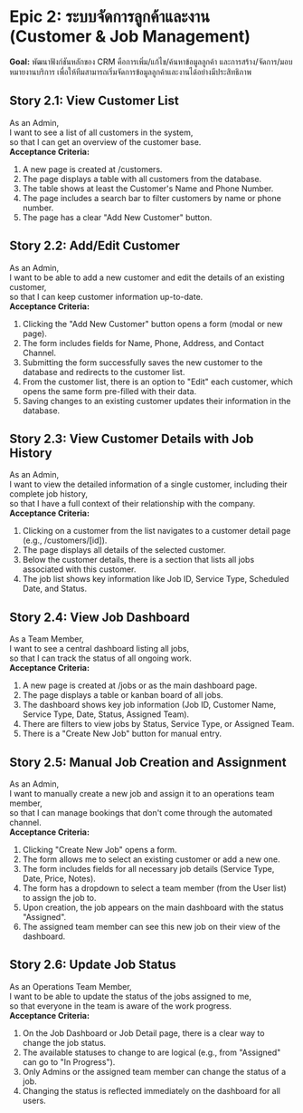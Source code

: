 # **Epic 2: ระบบจัดการลูกค้าและงาน (Customer & Job Management)**

**Goal:** พัฒนาฟังก์ชันหลักของ CRM คือการเพิ่ม/แก้ไข/ค้นหาข้อมูลลูกค้า และการสร้าง/จัดการ/มอบหมายงานบริการ เพื่อให้ทีมสามารถเริ่มจัดการข้อมูลลูกค้าและงานได้อย่างมีประสิทธิภาพ

## **Story 2.1: View Customer List**

As an Admin,  
I want to see a list of all customers in the system,  
so that I can get an overview of the customer base.  
**Acceptance Criteria:**

1. A new page is created at /customers.  
2. The page displays a table with all customers from the database.  
3. The table shows at least the Customer's Name and Phone Number.  
4. The page includes a search bar to filter customers by name or phone number.  
5. The page has a clear "Add New Customer" button.

## **Story 2.2: Add/Edit Customer**

As an Admin,  
I want to be able to add a new customer and edit the details of an existing customer,  
so that I can keep customer information up-to-date.  
**Acceptance Criteria:**

1. Clicking the "Add New Customer" button opens a form (modal or new page).  
2. The form includes fields for Name, Phone, Address, and Contact Channel.  
3. Submitting the form successfully saves the new customer to the database and redirects to the customer list.  
4. From the customer list, there is an option to "Edit" each customer, which opens the same form pre-filled with their data.  
5. Saving changes to an existing customer updates their information in the database.

## **Story 2.3: View Customer Details with Job History**

As an Admin,  
I want to view the detailed information of a single customer, including their complete job history,  
so that I have a full context of their relationship with the company.  
**Acceptance Criteria:**

1. Clicking on a customer from the list navigates to a customer detail page (e.g., /customers/\[id\]).  
2. The page displays all details of the selected customer.  
3. Below the customer details, there is a section that lists all jobs associated with this customer.  
4. The job list shows key information like Job ID, Service Type, Scheduled Date, and Status.

## **Story 2.4: View Job Dashboard**

As a Team Member,  
I want to see a central dashboard listing all jobs,  
so that I can track the status of all ongoing work.  
**Acceptance Criteria:**

1. A new page is created at /jobs or as the main dashboard page.  
2. The page displays a table or kanban board of all jobs.  
3. The dashboard shows key job information (Job ID, Customer Name, Service Type, Date, Status, Assigned Team).  
4. There are filters to view jobs by Status, Service Type, or Assigned Team.  
5. There is a "Create New Job" button for manual entry.

## **Story 2.5: Manual Job Creation and Assignment**

As an Admin,  
I want to manually create a new job and assign it to an operations team member,  
so that I can manage bookings that don't come through the automated channel.  
**Acceptance Criteria:**

1. Clicking "Create New Job" opens a form.  
2. The form allows me to select an existing customer or add a new one.  
3. The form includes fields for all necessary job details (Service Type, Date, Price, Notes).  
4. The form has a dropdown to select a team member (from the User list) to assign the job to.  
5. Upon creation, the job appears on the main dashboard with the status "Assigned".  
6. The assigned team member can see this new job on their view of the dashboard.

## **Story 2.6: Update Job Status**

As an Operations Team Member,  
I want to be able to update the status of the jobs assigned to me,  
so that everyone in the team is aware of the work progress.  
**Acceptance Criteria:**

1. On the Job Dashboard or Job Detail page, there is a clear way to change the job status.  
2. The available statuses to change to are logical (e.g., from "Assigned" can go to "In Progress").  
3. Only Admins or the assigned team member can change the status of a job.  
4. Changing the status is reflected immediately on the dashboard for all users.